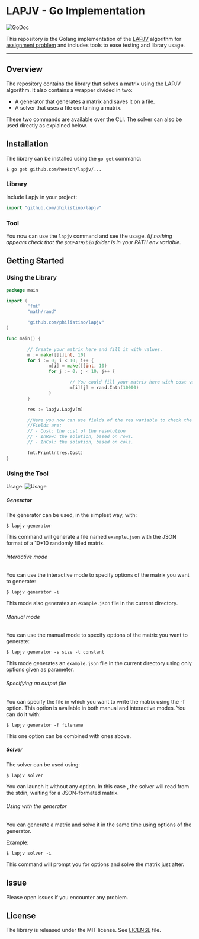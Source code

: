 **LAPJV - Go Implementation**
======================

[![GoDoc](https://godoc.org/github.com/heetch/lapjv?status.svg)](https://godoc.org/github.com/heetch/lapjv)

This repository is the Golang implementation of the [LAPJV](http://www.magiclogic.com/assignment.html) algorithm for [assignment problem](https://en.wikipedia.org/wiki/Assignment_problem) and includes tools to ease testing and library usage.

----------
**Overview**
-------------

The repository contains the library that solves a matrix using the LAPJV algorithm.
It also contains a wrapper divided in two:

 - A generator that generates a matrix and saves it on a file.
 - A solver that uses a file containing a matrix.

These two commands are available over the CLI. The solver can also be used directly as explained below.

**Installation**
-------------

The library can be installed using the `go get` command:

```
$ go get github.com/heetch/lapjv/...
```

### Library

Include Lapjv in your project:

```go
import "github.com/philistino/lapjv"
```

### Tool

You now can use the `lapjv` command and see the usage.
*(If nothing appears check that the `$GOPATH/bin` folder is in your PATH env variable.*

**Getting Started**
-------------

### Using the Library

```go
package main

import (
        "fmt"
        "math/rand"

        "github.com/philistino/lapjv"
)

func main() {

        // Create your matrix here and fill it with values.
        m := make([][]int, 10)
        for i := 0; i < 10; i++ {
                m[i] = make([]int, 10)
                for j := 0; j < 10; j++ {

                        // You could fill your matrix here with cost values
                        m[i][j] = rand.Intn(10000)
                }
        }

        res := lapjv.Lapjv(m)

        //Here you now can use fields of the res variable to check the result.
        //Fields are:
        // - Cost: the cost of the resolution
        // - InRow: the solution, based on rows.
        // - InCol: the solution, based on cols.

        fmt.Println(res.Cost)
}
```

### Using the Tool

Usage:
![Usage](https://cloud.githubusercontent.com/assets/15787330/19115248/8fa7602a-8b11-11e6-9e00-f446af28311b.png)

##### Generator
The generator can be used, in the simplest way, with:

```
$ lapjv generator
```

This command will generate a file named `example.json` with the JSON format of a 10*10 randomly filled matrix.

###### Interactive mode

You can use the interactive mode to specify options of the matrix you want to generate:

```
$ lapjv generator -i
```

This mode also generates an `example.json` file in the current directory.

###### Manual mode

You can use the manual mode to specify options of the matrix you want to generate:

```
$ lapjv generator -s size -t constant
```

This mode generates an `example.json` file in the current directory using only options given as parameter.

###### Specifying an output file

You can specify the file in which you want to write the matrix using the -f option. This option is available in both manual and interactive modes. You can do it with:

```
$ lapjv generator -f filename
```

This one option can be combined with ones above.

##### Solver

The solver can be used using:

```
$ lapjv solver
```

You can launch it without any option. In this case , the solver will read from the stdin, waiting for a JSON-formated matrix.

###### Using with the generator

You can generate a matrix and solve it in the same time using options of the generator.

Example:

```
$ lapjv solver -i
```

This command will prompt you for options and solve the matrix just after.


**Issue**
-------------
Please open issues if you encounter any problem.

**License**
-------------
 The library is released under the MIT license. See [LICENSE](LICENSE) file.
